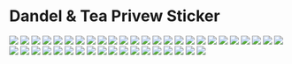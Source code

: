 # Dandel & Tea Privew Sticker

<img style="max-width:19%;" src="https://github.com/abas/dandeltea/blob/master/telegram-stiker/Dandel%20&%20Tea%201.png?raw=true"/>

<img style="max-width:19%;" src="https://github.com/abas/dandeltea/blob/master/telegram-stiker/Dandel%20&%20Tea%202.png?raw=true"/>

<img style="max-width:19%;" src="https://github.com/abas/dandeltea/blob/master/telegram-stiker/Dandel%20&%20Tea%203.png?raw=true"/>

<img style="max-width:19%;" src="https://github.com/abas/dandeltea/blob/master/telegram-stiker/Dandel%20&%20Tea%204.png?raw=true"/>

<img style="max-width:19%;" src="https://github.com/abas/dandeltea/blob/master/telegram-stiker/Dandel%20&%20Tea%205.png?raw=true"/>

<img style="max-width:19%;" src="https://github.com/abas/dandeltea/blob/master/telegram-stiker/Dandel%20&%20Tea%206.png?raw=true"/>

<img style="max-width:19%;" src="https://github.com/abas/dandeltea/blob/master/telegram-stiker/Dandel%20&%20Tea%207.png?raw=true"/>

<img style="max-width:19%;" src="https://github.com/abas/dandeltea/blob/master/telegram-stiker/Dandel%20&%20Tea%208.png?raw=true"/>

<img style="max-width:19%;" src="https://github.com/abas/dandeltea/blob/master/telegram-stiker/Dandel%20&%20Tea%209.png?raw=true"/>

<img style="max-width:19%;" src="https://github.com/abas/dandeltea/blob/master/telegram-stiker/Dandel%20&%20Tea%2010.png?raw=true"/>

<img style="max-width:19%;" src="https://github.com/abas/dandeltea/blob/master/telegram-stiker/Dandel%20&%20Tea%2011.png?raw=true"/>

<img style="max-width:19%;" src="https://github.com/abas/dandeltea/blob/master/telegram-stiker/Dandel%20&%20Tea%2012.png?raw=true"/>

<img style="max-width:19%;" src="https://github.com/abas/dandeltea/blob/master/telegram-stiker/Dandel%20&%20Tea%2013.png?raw=true"/>

<img style="max-width:19%;" src="https://github.com/abas/dandeltea/blob/master/telegram-stiker/Dandel%20&%20Tea%2014.png?raw=true"/>

<img style="max-width:19%;" src="https://github.com/abas/dandeltea/blob/master/telegram-stiker/Dandel%20&%20Tea%2015.png?raw=true"/>

<img style="max-width:19%;" src="https://github.com/abas/dandeltea/blob/master/telegram-stiker/Dandel%20&%20Tea%2016.png?raw=true"/>

<img style="max-width:19%;" src="https://github.com/abas/dandeltea/blob/master/telegram-stiker/Dandel%20&%20Tea%2017.png?raw=true"/>

<img style="max-width:19%;" src="https://github.com/abas/dandeltea/blob/master/telegram-stiker/Dandel%20&%20Tea%2018.png?raw=true"/>

<img style="max-width:19%;" src="https://github.com/abas/dandeltea/blob/master/telegram-stiker/Dandel%20&%20Tea%2019.png?raw=true"/>

<img style="max-width:19%;" src="https://github.com/abas/dandeltea/blob/master/telegram-stiker/Dandel%20&%20Tea%2020.png?raw=true"/>

<img style="max-width:19%;" src="https://github.com/abas/dandeltea/blob/master/telegram-stiker/Dandel%20&%20Tea%2021.png?raw=true"/>

<img style="max-width:19%;" src="https://github.com/abas/dandeltea/blob/master/telegram-stiker/Dandel%20&%20Tea%2022.png?raw=true"/>

<img style="max-width:19%;" src="https://github.com/abas/dandeltea/blob/master/telegram-stiker/Dandel%20&%20Tea%2023.png?raw=true"/>

<img style="max-width:19%;" src="https://github.com/abas/dandeltea/blob/master/telegram-stiker/Dandel%20&%20Tea%2024.png?raw=true"/>

<img style="max-width:19%;" src="https://github.com/abas/dandeltea/blob/master/telegram-stiker/Dandel%20&%20Tea%2025.png?raw=true"/>

<img style="max-width:19%;" src="https://github.com/abas/dandeltea/blob/master/telegram-stiker/Dandel%20&%20Tea%2026.png?raw=true"/>

<img style="max-width:19%;" src="https://github.com/abas/dandeltea/blob/master/telegram-stiker/Dandel%20&%20Tea%2027.png?raw=true"/>

<img style="max-width:19%;" src="https://github.com/abas/dandeltea/blob/master/telegram-stiker/Dandel%20&%20Tea%2028.png?raw=true"/>

<img style="max-width:19%;" src="https://github.com/abas/dandeltea/blob/master/telegram-stiker/Dandel%20&%20Tea%2029.png?raw=true"/>

<img style="max-width:19%;" src="https://github.com/abas/dandeltea/blob/master/telegram-stiker/Dandel%20&%20Tea%2030.png?raw=true"/>

<img style="max-width:19%;" src="https://github.com/abas/dandeltea/blob/master/telegram-stiker/Dandel%20&%20Tea%2031.png?raw=true"/>

<img style="max-width:19%;" src="https://github.com/abas/dandeltea/blob/master/telegram-stiker/Dandel%20&%20Tea%2032.png?raw=true"/>

<img style="max-width:19%;" src="https://github.com/abas/dandeltea/blob/master/telegram-stiker/Dandel%20&%20Tea%2033.png?raw=true"/>

<img style="max-width:19%;" src="https://github.com/abas/dandeltea/blob/master/telegram-stiker/Dandel%20&%20Tea%2034.png?raw=true"/>

<img style="max-width:19%;" src="https://github.com/abas/dandeltea/blob/master/telegram-stiker/Dandel%20&%20Tea%2035.png?raw=true"/>

<img style="max-width:19%;" src="https://github.com/abas/dandeltea/blob/master/telegram-stiker/Dandel%20&%20Tea%2036.png?raw=true"/>

<img style="max-width:19%;" src="https://github.com/abas/dandeltea/blob/master/telegram-stiker/Dandel%20&%20Tea%2037.png?raw=true"/>

<img style="max-width:19%;" src="https://github.com/abas/dandeltea/blob/master/telegram-stiker/Dandel%20&%20Tea%2038.png?raw=true"/>

<img style="max-width:19%;" src="https://github.com/abas/dandeltea/blob/master/telegram-stiker/Dandel%20&%20Tea%2039.png?raw=true"/>

<img style="max-width:19%;" src="https://github.com/abas/dandeltea/blob/master/telegram-stiker/Dandel%20&%20Tea%2040.png?raw=true"/>

<img style="max-width:19%;" src="https://github.com/abas/dandeltea/blob/master/telegram-stiker/Dandel%20&%20Tea%2041.png?raw=true"/>

<img style="max-width:19%;" src="https://github.com/abas/dandeltea/blob/master/telegram-stiker/Dandel%20&%20Tea%2042.png?raw=true"/>

<img style="max-width:19%;" src="https://github.com/abas/dandeltea/blob/master/telegram-stiker/Dandel%20&%20Tea%2043.png?raw=true"/>


